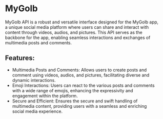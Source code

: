 # MyGolb

MyGolb API is a robust and versatile interface designed for the MyGolb app, a unique social media platform where users can share and interact with content through videos, audios, and pictures. This API serves as the backbone for the app, enabling seamless interactions and exchanges of multimedia posts and comments.

## Features:

- Multimedia Posts and Comments: Allows users to create posts and comment using videos, audios, and pictures, facilitating diverse and dynamic interactions.
- Emoji Interactions: Users can react to the various posts and comments with a wide range of emojis, enhancing the expressivity and engagement within the platform.
- Secure and Efficient: Ensures the secure and swift handling of multimedia content, providing users with a seamless and enriching social media experience.

